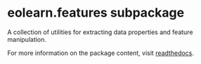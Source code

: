 # eolearn.features subpackage

A collection of utilities for extracting data properties and feature manipulation.

For more information on the package content, visit [readthedocs](https://eo-learn.readthedocs.io/en/latest/eolearn.features.html).
